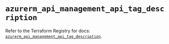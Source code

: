 # `azurerm_api_management_api_tag_description`

Refer to the Terraform Registry for docs: [`azurerm_api_management_api_tag_description`](https://registry.terraform.io/providers/hashicorp/azurerm/4.12.0/docs/resources/api_management_api_tag_description).
